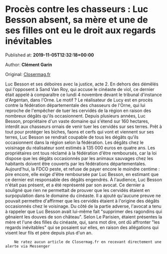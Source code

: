 
# Procès contre les chasseurs : Luc Besson absent, sa mère et une de ses filles ont eu le droit aux regards inévitables

Published at: **2019-11-05T12:32:18+00:00**

Author: **Clément Garin**

Original: [Closermag.fr](https://www.closermag.fr/people/proces-contre-les-chasseurs-luc-besson-absent-sa-mere-et-une-de-ses-filles-ont-e-1045038)

Luc Besson et ses déboires avec la justice, acte 2. En dehors des démêlés qui l'opposent à Sand Van Roy, qui accuse le cinéaste de viol, ce dernier était appelé à comparaître ce lundi 4 novembre devant le tribunal d'instance d'Argentan, dans l'Orne. Le motif ? Le réalisateur de Lucy est en procès contre la fédération départementale des chasseurs de l'Orne, qui lui reproche de l'empêcher de tuer les cervidés de la région en raison des nombreux dégâts qu'ils occasionnent. Depuis plusieurs années, Luc Besson, propriétaire d'un vaste domaine qui s'étend sur 160 hectares, interdit aux chasseurs ornais de venir tuer les cervidés sur ses terres.
Prêt à tout pour protéger les biches, faons et cerfs qui vont et viennent sur ses terres, Luc Besson se rendrait coupable de tous les dégâts qu'ils occasionnent dans la région selon la fédération. Les dégâts chez le voisinage du réalisateur sont estimés à 135 000 euros en quatre ans. Les propriétaires ont tous réclamé à la fédération d'être remboursés, car la loi dispose que les dégâts occasionnés par les animaux sauvages chez les habitants doivent être couverts par les fédérations départementales. Aujourd'hui, la FDCO peste, et refuse de payer encore le moindre centime : pire encore, elle exige d'être remboursée par Luc Besson, en estimant que ce dernier est responsable des dégâts engendrés.
À l'audience, Luc Besson n'était pas présent, et a été représenté par son avocat. Ce dernier a souligné que rien ne permettait de prouver que les cervidés étaient en surpopulation dans le domaine du cinéaste. Il a ajouté qu'aucune preuve ne pouvait permettre d'affirmer que les cervidés étaient à l'origine des dégâts occasionnés chez le voisinage. Du côté de la partie adverse, l'avocat a tenu à rappeler que Luc Besson avait lui-même fait "supprimer des ragondins qui gênaient les douves de son château". Selon Le Parisien, étaient présentes la mère et l'une des filles du cinéaste, qui, sans mot dire, ont dû affronter "les regards inévitables" qui se posaient sur elles, en raison des allégations qui visent leur fils et père depuis plus d'un an.

        Ne ratez aucun article de Closermag.fr en recevant directement une alerte via Messenger
      
